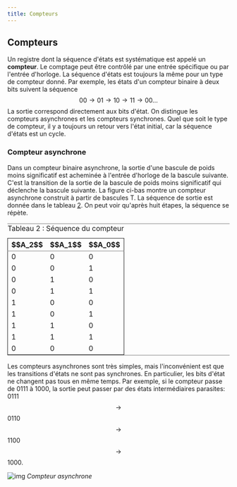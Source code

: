 ```yaml
---
title: Compteurs
---
```


## Compteurs

Un registre dont la séquence d'états est systématique est appelé un
**compteur**. Le comptage peut être contrôlé par une entrée spécifique
ou par l'entrée d'horloge. La séquence d'états est toujours la même
pour un type de compteur donné. Par exemple, les états d'un compteur
binaire à deux bits suivent la séquence $$00 \rightarrow 01
\rightarrow 10 \rightarrow 11 \rightarrow 00 \ldots $$ La sortie
correspond directement aux bits d'état. On distingue les compteurs
asynchrones et les compteurs synchrones. Quel que soit le type de
compteur, il y a toujours un retour vers l'état initial, car la
séquence d'états est un cycle.


### Compteur asynchrone

Dans un compteur binaire asynchrone, la sortie d'une bascule de poids
moins significatif est acheminée à l'entrée d'horloge de la bascule
suivante. C'est la transition de la sortie de la bascule de poids
moins significatif qui déclenche la bascule suivante. La figure ci-bas
montre un compteur asynchrone construit à partir de bascules T. La
séquence de sortie est donnée dans le tableau [2](#org783153e). On
peut voir qu'après huit étapes, la séquence se répète.

<table id="org783153e" border="2" cellspacing="0" cellpadding="6" rules="groups" frame="hsides">
<caption class="t-above"><span class="table-number">Tableau 2 :</span> Séquence du compteur</caption>

<colgroup>
<col  class="org-right" />

<col  class="org-right" />

<col  class="org-right" />
</colgroup>
<thead>
<tr>
<th scope="col" class="org-right">$$A_2$$</th>
<th scope="col" class="org-right">$$A_1$$</th>
<th scope="col" class="org-right">$$A_0$$</th>
</tr>
</thead>

<tbody>
<tr>
<td class="org-right">0</td>
<td class="org-right">0</td>
<td class="org-right">0</td>
</tr>


<tr>
<td class="org-right">0</td>
<td class="org-right">0</td>
<td class="org-right">1</td>
</tr>


<tr>
<td class="org-right">0</td>
<td class="org-right">1</td>
<td class="org-right">0</td>
</tr>


<tr>
<td class="org-right">0</td>
<td class="org-right">1</td>
<td class="org-right">1</td>
</tr>


<tr>
<td class="org-right">1</td>
<td class="org-right">0</td>
<td class="org-right">0</td>
</tr>


<tr>
<td class="org-right">1</td>
<td class="org-right">0</td>
<td class="org-right">1</td>
</tr>


<tr>
<td class="org-right">1</td>
<td class="org-right">1</td>
<td class="org-right">0</td>
</tr>


<tr>
<td class="org-right">1</td>
<td class="org-right">1</td>
<td class="org-right">1</td>
</tr>


<tr>
<td class="org-right">0</td>
<td class="org-right">0</td>
<td class="org-right">0</td>
</tr>
</tbody>
</table>

Les compteurs asynchrones sont très simples, mais l'inconvénient est
que les transitions d'états ne sont pas synchrones. En particulier,
les bits d'état ne changent pas tous en même temps. Par exemple, si le
compteur passe de 0111 à 1000, la sortie peut passer par des états
intermédiaires parasites: 0111 $$\rightarrow$$ 0110 $$\rightarrow$$ 1100
$$\rightarrow$$ 1000.

![img]({{site.baseurl}}/img/rippleT3.svg "Compteur asynchrone")
*Compteur asynchrone*
